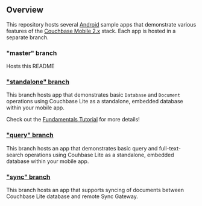 ## Overview
This repository hosts several [Android](https://www.android.com/) sample apps that demonstrate various features of the [Couchbase Mobile 2.x](https://www.couchbase.com/products/mobile) stack. Each app is hosted in a separate branch. 

### "**master**" branch
Hosts this README 

### ["**standalone**" branch](https://github.com/couchbaselabs/userprofile-couchbase-mobile-android/tree/standalone)

This branch hosts app that demonstrates basic `Database` and `Document` operations using Couchbase Lite as a standalone, embedded database within your mobile app. 

Check out the [Fundamentals Tutorial]() for more details!

### ["**query**" branch](https://github.com/couchbaselabs/userprofile-couchbase-mobile-android/tree/query)

This branch hosts an app that demonstrates basic query and full-text-search operations using Couhbase Lite as a standalone, embedded database within your mobile app.

### ["**sync**" branch](https://github.com/couchbaselabs/userprofile-couchbase-mobile-android/tree/sync)

This branch hosts an app that supports syncing of documents between Couchbase Lite database and remote Sync Gateway. 

